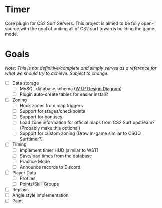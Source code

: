 # Timer
Core plugin for CS2 Surf Servers. This project is aimed to be fully open-source with the goal of uniting all of CS2 surf towards building the game mode.

# Goals
*Note: This is not definitive/complete and simply serves as a reference for what we should try to achieve. Subject to change.*

- [ ] Data storage
  - [ ] MySQL database schema ([W.I.P Design Diagram](https://dbdiagram.io/d/CS2Surf-Timer-DB-Schema-6560b76b3be1495787ace4d2))
  - [ ] Plugin auto-create tables for easier install? 
- [ ] Zoning
  - [ ] Hook zones from map triggers
  - [ ] Support for stages/checkpoints
  - [ ] Support for bonuses
  - [ ] Load zone information for official maps from CS2 Surf upstream? (Probably make this optional)
  - [ ] Support for custom zoning (Draw in-game similar to CSGO Surftimer?)
- [ ] Timing
  - [ ] Implement timer HUD (similar to WST)
  - [ ] Save/load times from the database
  - [ ] Practice Mode
  - [ ] Announce records to Discord
- [ ] Player Data
  - [ ] Profiles
  - [ ] Points/Skill Groups
- [ ] Replays
- [ ] Angle style implementation
- [ ] Paint
